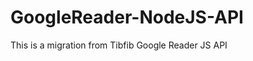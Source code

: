 GoogleReader-NodeJS-API
=======================

This is a migration from Tibfib Google Reader JS API
